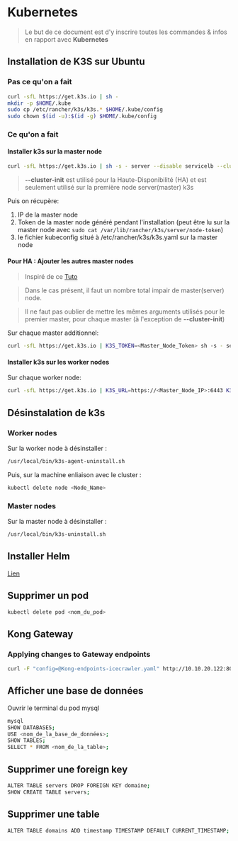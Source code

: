 # Kubernetes

> Le but de ce document est d'y inscrire toutes les commandes & infos en rapport avec **Kubernetes**

## Installation de K3S sur Ubuntu

### **Pas ce qu'on a fait**

```bash
curl -sfL https://get.k3s.io | sh -
mkdir -p $HOME/.kube
sudo cp /etc/rancher/k3s/k3s.* $HOME/.kube/config
sudo chown $(id -u):$(id -g) $HOME/.kube/config
```

### **Ce qu'on a fait**

#### Installer k3s sur la master node

```bash
curl -sfL https://get.k3s.io | sh -s - server --disable servicelb --cluster-init
```

> **--cluster-init** est utilisé pour la Haute-Disponibilité (HA) et est seulement utilisé sur la première node server(master) k3s

Puis on récupère:

1. IP de la master node
2. Token de la master node généré pendant l'installation (peut être lu sur la master node avec ```sudo cat /var/lib/rancher/k3s/server/node-token```)
3. le fichier kubeconfig situé à /etc/rancher/k3s/k3s.yaml sur la master node

#### Pour HA : Ajouter les autres master nodes

> Inspiré de ce [Tuto](https://docs.k3s.io/installation/ha-embedded)

> Dans le cas présent, il faut un nombre total impair de master(server) node.

> Il ne faut pas oublier de mettre les mêmes arguments utilisés pour le premier master, pour chaque master (à l'exception de **--cluster-init**)

Sur chaque master additionnel:

```bash
curl -sfL https://get.k3s.io | K3S_TOKEN=<Master_Node_Token> sh -s - server --disable servicelb --server https://<Master_Node_IP>:6443
```

#### Installer k3s sur les worker nodes

Sur chaque worker node:

```bash
curl -sfL https://get.k3s.io | K3S_URL=https://<Master_Node_IP>:6443 K3S_TOKEN=<Master_Node_Token> sh -
```

## Désinstalation de k3s

### Worker nodes

Sur la worker node à désinstaller :

```bash
/usr/local/bin/k3s-agent-uninstall.sh
```

Puis, sur la machine enliaison avec le cluster :

```bash
kubectl delete node <Node_Name>
```

### Master nodes

Sur la master node à désinstaller :

```bash
/usr/local/bin/k3s-uninstall.sh
```

## Installer Helm

[Lien](https://helm.sh/fr/docs/intro/install/)

## Supprimer un pod

```bash
kubectl delete pod <nom_du_pod>
```

## Kong Gateway

### Applying changes to Gateway endpoints

```bash
curl -F "config=@Kong-endpoints-icecrawler.yaml" http://10.10.20.122:8001/config
```

## Afficher une base de données

Ouvrir le terminal du pod mysql

```bash
mysql
SHOW DATABASES;
USE <nom_de_la_base_de_données>;
SHOW TABLES;
SELECT * FROM <nom_de_la_table>;
``` 

## Supprimer une foreign key

```bash
ALTER TABLE servers DROP FOREIGN KEY domaine;
SHOW CREATE TABLE servers;
```

## Supprimer une table

```bash
ALTER TABLE domains ADD timestamp TIMESTAMP DEFAULT CURRENT_TIMESTAMP;
```

